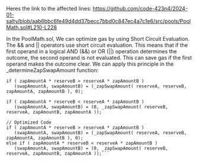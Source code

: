 Heres the link to the affected lines: https://github.com/code-423n4/2024-01-salty/blob/aab6bbc6fe49d4dd37becc7bbd0c847ec4a7c1e6/src/pools/PoolMath.sol#L210-L228

In the PoolMath.sol, We can optimize gas by using Short Circuit Evaluation. The && and || operators use short circuit evaluation. This means that if the first operand in a logical AND (&&) or OR (||) operation determines the outcome, the second operand is not evaluated. This can save gas if the first operand makes the outcome clear. We can apply this principle in the _determineZapSwapAmount function:

```// Original Code
if ( zapAmountA * reserveB > reserveA * zapAmountB )
   (swapAmountA, swapAmountB) = (_zapSwapAmount( reserveA, reserveB, zapAmountA, zapAmountB ), 0);

if ( zapAmountA * reserveB < reserveA * zapAmountB )
   (swapAmountA, swapAmountB) = (0, _zapSwapAmount( reserveB, reserveA, zapAmountB, zapAmountA ));

// Optimized Code
if ( zapAmountA * reserveB > reserveA * zapAmountB )
   (swapAmountA, swapAmountB) = (_zapSwapAmount( reserveA, reserveB, zapAmountA, zapAmountB ), 0);
else if ( zapAmountA * reserveB < reserveA * zapAmountB )
   (swapAmountA, swapAmountB) = (0, _zapSwapAmount( reserveB, reserveA, zapAmountB, zapAmountA ));```





